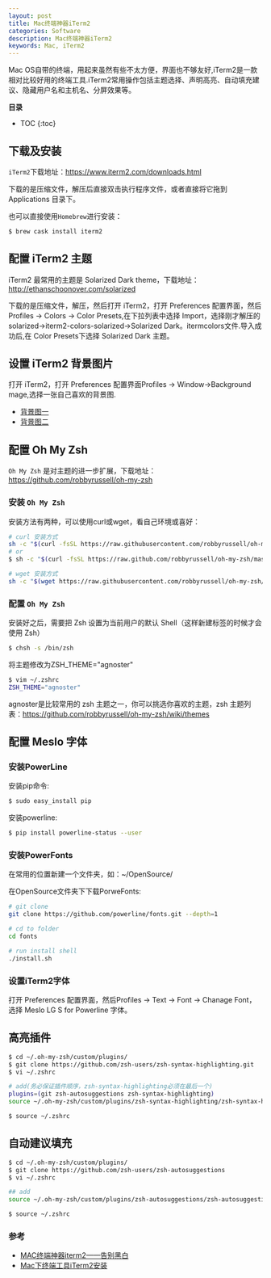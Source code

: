 ```yaml
---
layout: post
title: Mac终端神器iTerm2
categories: Software
description: Mac终端神器iTerm2
keywords: Mac, iTerm2
---
```


Mac OS自带的终端，用起来虽然有些不太方便，界面也不够友好,iTerm2是一款相对比较好用的终端工具.iTerm2常用操作包括主题选择、声明高亮、自动填充建议、隐藏用户名和主机名、分屏效果等。

**目录**

* TOC
{:toc}


## 下载及安装

`iTerm2`下载地址：https://www.iterm2.com/downloads.html

下载的是压缩文件，解压后直接双击执行程序文件，或者直接将它拖到 Applications 目录下。

也可以直接使用`Homebrew`进行安装：

```sh
$ brew cask install iterm2
```

## 配置 iTerm2 主题

iTerm2 最常用的主题是 Solarized Dark theme，下载地址：http://ethanschoonover.com/solarized

下载的是压缩文件，解压，然后打开 iTerm2，打开 Preferences 配置界面，然后Profiles -> Colors -> Color Presets,在下拉列表中选择 Import，选择刚才解压的solarized->iterm2-colors-solarized->Solarized Dark。itermcolors文件.导入成功后,在 Color Presets下选择 Solarized Dark 主题。

## 设置 iTerm2 背景图片

打开 iTerm2，打开 Preferences 配置界面Profiles -> Window->Background mage,选择一张自己喜欢的背景图.

* [背景图一](http://wx1.sinaimg.cn/large/81f8a509gy1fnjdvkkwgoj20zk0m8ak8.jpg)
* [背景图二](https://pan.baidu.com/s/18jNrULbr05npD0Z_ht28Kg)

## 配置 Oh My Zsh

`Oh My Zsh` 是对主题的进一步扩展，下载地址：https://github.com/robbyrussell/oh-my-zsh

### 安装 `Oh My Zsh`

安装方法有两种，可以使用curl或wget，看自己环境或喜好：

```sh
# curl 安装方式
sh -c "$(curl -fsSL https://raw.githubusercontent.com/robbyrussell/oh-my-zsh/master/tools/install.sh)"
# or
$ sh -c "$(curl -fsSL https://raw.github.com/robbyrussell/oh-my-zsh/master/tools/install.sh)"
```

```sh
# wget 安装方式
sh -c "$(wget https://raw.githubusercontent.com/robbyrussell/oh-my-zsh/master/tools/install.sh -O -)"
```

### 配置 `Oh My Zsh`

安装好之后，需要把 Zsh 设置为当前用户的默认 Shell（这样新建标签的时候才会使用 Zsh）

```sh
$ chsh -s /bin/zsh
```

将主题修改为ZSH_THEME="agnoster"

```sh
$ vim ~/.zshrc
ZSH_THEME="agnoster"
```

agnoster是比较常用的 zsh 主题之一，你可以挑选你喜欢的主题，zsh 主题列表：https://github.com/robbyrussell/oh-my-zsh/wiki/themes

##  配置 Meslo 字体

### 安装PowerLine

安装pip命令:

```sh
$ sudo easy_install pip
```

安装powerline:

```sh
$ pip install powerline-status --user
```

### 安装PowerFonts

在常用的位置新建一个文件夹，如：~/OpenSource/

在OpenSource文件夹下下载PorweFonts:

```sh
# git clone
git clone https://github.com/powerline/fonts.git --depth=1

# cd to folder
cd fonts

# run install shell
./install.sh
```

### 设置iTerm2字体

打开 Preferences 配置界面，然后Profiles -> Text -> Font -> Chanage Font，选择 Meslo LG S for Powerline 字体。

## 高亮插件

```sh
$ cd ~/.oh-my-zsh/custom/plugins/
$ git clone https://github.com/zsh-users/zsh-syntax-highlighting.git
$ vi ~/.zshrc

# add(务必保证插件顺序，zsh-syntax-highlighting必须在最后一个)
plugins=(git zsh-autosuggestions zsh-syntax-highlighting)
source ~/.oh-my-zsh/custom/plugins/zsh-syntax-highlighting/zsh-syntax-highlighting.zsh

$ source ~/.zshrc
```

## 自动建议填充

```sh
$ cd ~/.oh-my-zsh/custom/plugins/
$ git clone https://github.com/zsh-users/zsh-autosuggestions
$ vi ~/.zshrc

## add
source ~/.oh-my-zsh/custom/plugins/zsh-autosuggestions/zsh-autosuggestions.zsh

$ source ~/.zshrc
```

### 参考

* [MAC终端神器iterm2——告别黑白][1]
* [Mac下终端工具iTerm2安装][2]

[1]: https://www.cnblogs.com/soyxiaobi/p/9695931.html
[2]: https://www.jianshu.com/p/ba08713c2b19